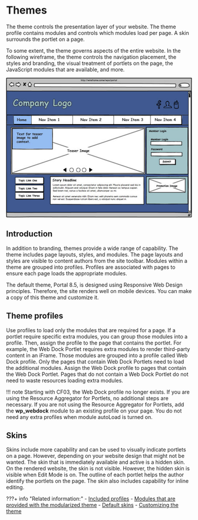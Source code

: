 # Themes

The theme controls the presentation layer of your website. The theme profile contains modules and controls which modules load per page. A skin surrounds the portlet on a page.

To some extent, the theme governs aspects of the entire website. In the following wireframe, the theme controls the navigation placement, the styles and branding, the visual treatment of portlets on the page, the JavaScript modules that are available, and more.

![Wireframe that includes a banner and page layout with two rows. The first row has two columns and the second row has three columns. There are five portlets on the page.](../../../../images/wireframe_50.jpg)

## Introduction

In addition to branding, themes provide a wide range of capability. The theme includes page layouts, styles, and modules. The page layouts and styles are visible to content authors from the site toolbar. Modules within a theme are grouped into profiles. Profiles are associated with pages to ensure each page loads the appropriate modules.

The default theme, Portal 8.5, is designed using Responsive Web Design principles. Therefore, the site renders well on mobile devices. You can make a copy of this theme and customize it.

## Theme profiles

Use profiles to load only the modules that are required for a page. If a portlet require specific extra modules, you can group those modules into a profile. Then, assign the profile to the page that contains the portlet. For example, the Web Dock Portlet requires extra modules to render third-party content in an iFrame. Those modules are grouped into a profile called Web Dock profile. Only the pages that contain Web Dock Portlets need to load the additional modules. Assign the Web Dock profile to pages that contain the Web Dock Portlet. Pages that do not contain a Web Dock Portlet do not need to waste resources loading extra modules.

!!! note 
    Starting with CF03, the Web Dock profile no longer exists. If you are using the Resource Aggregator for Portlets, no additional steps are necessary. If you are not using the Resource Aggregator for Portlets, add the **wp\_webdock** module to an existing profile on your page. You do not need any extra profiles when module autoLoad is turned on.

## Skins

Skins include more capability and can be used to visually indicate portlets on a page. However, depending on your website design that might not be wanted. The skin that is immediately available and active is a hidden skin. On the rendered website, the skin is not visible. However, the hidden skin is visible when Edit Mode is on. The outline of each portlet helps the author identify the portlets on the page. The skin also includes capability for inline editing.

<!---
-   **[JavaScript libraries](site_jslib.md)**  
HCL includes JavaScript libraries to support various features. --->

???+ info "Related information:"
    - [Included profiles](../../../themes_skins/the_module_framework/specify_profiles/themeopt_mod_oob_profile.md)
    - [Modules that are provided with the modularized theme](../../../themes_skins/the_module_framework/oob_modules/index.md)
    - [Default skins](../../../themes_skins/customizing_theme/skins/themeopt_cust_skindefault.md)
    - [Customizing the theme](../../../themes_skins/customizing_theme/index.md)

